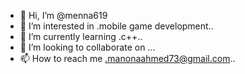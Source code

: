 - 👋 Hi, I’m @menna619
- 👀 I’m interested in .mobile game development..
- 🌱 I’m currently learning .c++..
- 💞️ I’m looking to collaborate on ...
- 📫 How to reach me .manonaahmed73@gmail.com..

<!---
menna619/menna619 is a ✨ special ✨ repository because its `README.md` (this file) appears on your GitHub profile.
You can click the Preview link to take a look at your changes.
--->
